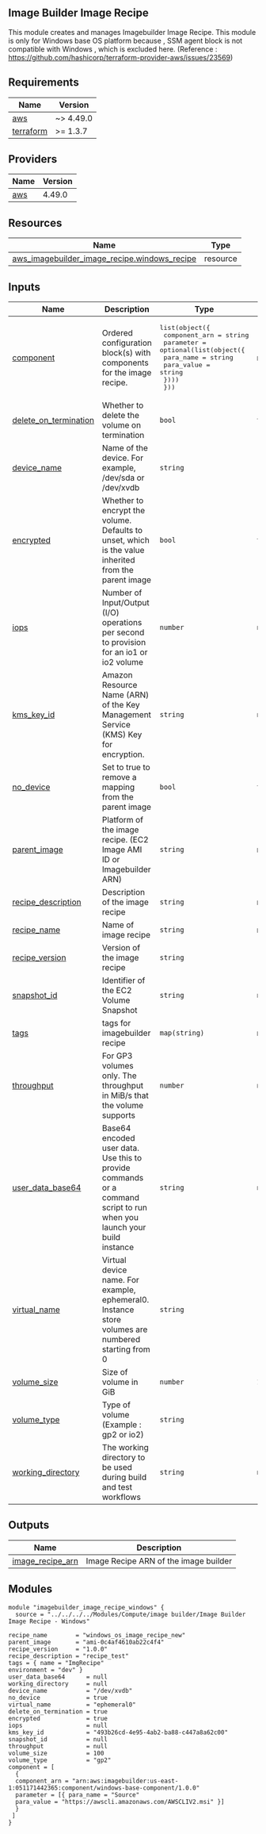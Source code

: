 ## Image Builder Image Recipe 

This module creates and manages Imagebuilder Image Recipe. 
This module is only for Windows base OS platform because , SSM agent block is not compatible with Windows , which is excluded here. (Reference : https://github.com/hashicorp/terraform-provider-aws/issues/23569)

## Requirements

| Name | Version |
|------|---------|
| <a name="requirement_aws"></a> [aws](#requirement\_aws) | ~> 4.49.0 |
| <a name="requirement_terraform"></a> [terraform](#requirement\_terraform) | >= 1.3.7 |

## Providers

| Name | Version |
|------|---------|
| <a name="provider_aws"></a> [aws](#provider\_aws) | 4.49.0 |

## Resources

| Name | Type |
|------|------|
| [aws_imagebuilder_image_recipe.windows_recipe](https://registry.terraform.io/providers/hashicorp/aws/latest/docs/resources/imagebuilder_image_recipe) | resource |

## Inputs

| Name | Description | Type | Default | Required |
|------|-------------|------|---------|:--------:|
| <a name="input_component"></a> [component](#input\_component) | Ordered configuration block(s) with components for the image recipe. | <pre>list(object({<br>    component_arn = string<br>    parameter     = optional(list(object({<br>      para_name = string<br>      para_value = string<br>    })))<br>  }))</pre> | n/a | yes |
| <a name="input_delete_on_termination"></a> [delete\_on\_termination](#input\_delete\_on\_termination) | Whether to delete the volume on termination | `bool` | `true` | no |
| <a name="input_device_name"></a> [device\_name](#input\_device\_name) | Name of the device. For example, /dev/sda or /dev/xvdb | `string` | `"/dev/xvdb"` | no |
| <a name="input_encrypted"></a> [encrypted](#input\_encrypted) | Whether to encrypt the volume. Defaults to unset, which is the value inherited from the parent image | `bool` | `true` | no |
| <a name="input_iops"></a> [iops](#input\_iops) | Number of Input/Output (I/O) operations per second to provision for an io1 or io2 volume | `number` | `null` | no |
| <a name="input_kms_key_id"></a> [kms\_key\_id](#input\_kms\_key\_id) | Amazon Resource Name (ARN) of the Key Management Service (KMS) Key for encryption. | `string` | `null` | no |
| <a name="input_no_device"></a> [no\_device](#input\_no\_device) | Set to true to remove a mapping from the parent image | `bool` | `true` | no |
| <a name="input_parent_image"></a> [parent\_image](#input\_parent\_image) | Platform of the image recipe. (EC2 Image AMI ID or Imagebuilder ARN) | `string` | n/a | yes |
| <a name="input_recipe_description"></a> [recipe\_description](#input\_recipe\_description) | Description of the image recipe | `string` | n/a | yes |
| <a name="input_recipe_name"></a> [recipe\_name](#input\_recipe\_name) | Name of image recipe | `string` | n/a | yes |
| <a name="input_recipe_version"></a> [recipe\_version](#input\_recipe\_version) | Version of the image recipe | `string` | `"1.0.0"` | no |
| <a name="input_snapshot_id"></a> [snapshot\_id](#input\_snapshot\_id) | Identifier of the EC2 Volume Snapshot | `string` | `null` | no |
| <a name="input_tags"></a> [tags](#input\_tags) | tags for imagebuilder recipe | `map(string)` | n/a | yes |
| <a name="input_throughput"></a> [throughput](#input\_throughput) | For GP3 volumes only. The throughput in MiB/s that the volume supports | `number` | `null` | no |
| <a name="input_user_data_base64"></a> [user\_data\_base64](#input\_user\_data\_base64) | Base64 encoded user data. Use this to provide commands or a command script to run when you launch your build instance | `string` | `null` | no |
| <a name="input_virtual_name"></a> [virtual\_name](#input\_virtual\_name) | Virtual device name. For example, ephemeral0. Instance store volumes are numbered starting from 0 | `string` | `"ephemeral0"` | no |
| <a name="input_volume_size"></a> [volume\_size](#input\_volume\_size) | Size of volume in GiB | `number` | `100` | no |
| <a name="input_volume_type"></a> [volume\_type](#input\_volume\_type) | Type of volume (Example : gp2 or io2) | `string` | `"gp2"` | no |
| <a name="input_working_directory"></a> [working\_directory](#input\_working\_directory) | The working directory to be used during build and test workflows | `string` | `null` | no |

## Outputs

| Name | Description |
|------|-------------|
| <a name="output_image_recipe_arn"></a> [image\_recipe\_arn](#output\_image\_recipe\_arn) | Image Recipe ARN of the image builder |

## Modules 
```
module "imagebuilder_image_recipe_windows" {
  source = "../../../../Modules/Compute/image builder/Image Builder Image Recipe - Windows"

recipe_name        = "windows_os_image_recipe_new"
parent_image       = "ami-0c4af4610ab22c4f4"
recipe_version     = "1.0.0"
recipe_description = "recipe_test"
tags = { name = "ImgRecipe"
environment = "dev" }
user_data_base64      = null
working_directory     = null
device_name           = "/dev/xvdb"
no_device             = true
virtual_name          = "ephemeral0"
delete_on_termination = true
encrypted             = true
iops                  = null
kms_key_id            = "493b26cd-4e95-4ab2-ba88-c447a8a62c00"
snapshot_id           = null
throughput            = null
volume_size           = 100
volume_type           = "gp2"
component = [
  {
  component_arn = "arn:aws:imagebuilder:us-east-1:051171442365:component/windows-base-component/1.0.0"
  parameter = [{ para_name = "Source"
  para_value = "https://awscli.amazonaws.com/AWSCLIV2.msi" }]
  }
 ]
}
```